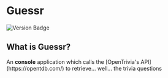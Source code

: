 # Guessr
![Version Badge](https://img.shields.io/badge/Version-Alpha-blue)

<h2>What is Guessr?</h2>
An <b>console</b> application which calls the [OpenTrivia's API](https://opentdb.com/) to retrieve... well... the trivia questions
